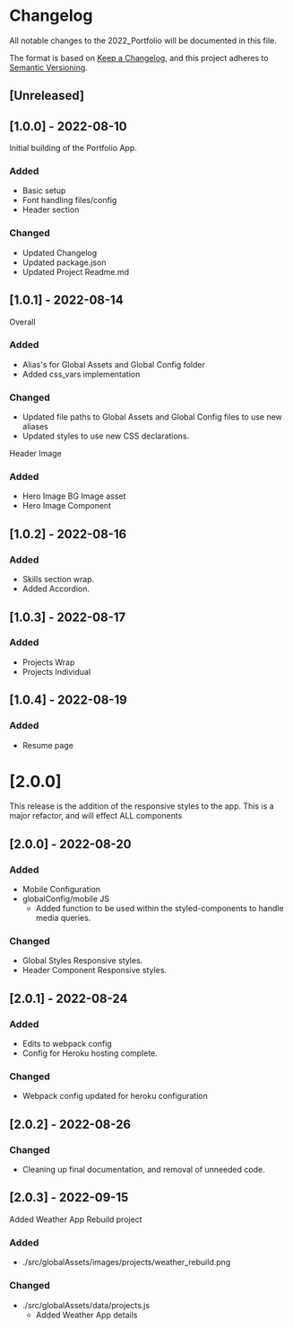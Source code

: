 # Changelog
All notable changes to the 2022_Portfolio will be documented in this file.

The format is based on [Keep a Changelog](https://keepachangelog.com/en/1.0.0/),
and this project adheres to [Semantic Versioning](https://semver.org/spec/v2.0.0.html).

## [Unreleased]

## [1.0.0] - 2022-08-10
Initial building of the Portfolio App.

### Added
- Basic setup
- Font handling files/config
- Header section

### Changed
- Updated Changelog
- Updated package.json
- Updated Project Readme.md

## [1.0.1] - 2022-08-14

Overall
### Added
- Alias's for Global Assets and Global Config folder
- Added css_vars implementation

### Changed
- Updated file paths to Global Assets and Global Config files to use new aliases
- Updated styles to use new CSS declarations.

Header Image
### Added
- Hero Image BG Image asset
- Hero Image Component

## [1.0.2] - 2022-08-16

### Added
- Skills section wrap.
- Added Accordion.


## [1.0.3] - 2022-08-17

### Added
- Projects Wrap
- Projects Individual

## [1.0.4] - 2022-08-19

### Added
- Resume page

# [2.0.0]
This release is the addition of the responsive styles to the app.
This is a major refactor, and will effect ALL components

## [2.0.0] - 2022-08-20

### Added
- Mobile Configuration
- globalConfig/mobile JS
  - Added function to be used within the styled-components to handle media queries.

### Changed
- Global Styles Responsive styles.
- Header Component Responsive styles.

## [2.0.1] - 2022-08-24

### Added
- Edits to webpack config
- Config for Heroku hosting complete.

### Changed
- Webpack config updated for heroku configuration

## [2.0.2] - 2022-08-26

### Changed
- Cleaning up final documentation, and removal of unneeded code.

## [2.0.3] - 2022-09-15
Added Weather App Rebuild project

### Added
- ./src/globalAssets/images/projects/weather_rebuild.png

### Changed
- ./src/globalAssets/data/projects.js
  - Added Weather App details
